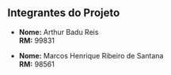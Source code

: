 ## Integrantes do Projeto

- **Nome:** Arthur Badu Reis  
  **RM:** 99831

- **Nome:** Marcos Henrique Ribeiro de Santana  
  **RM:** 98561
